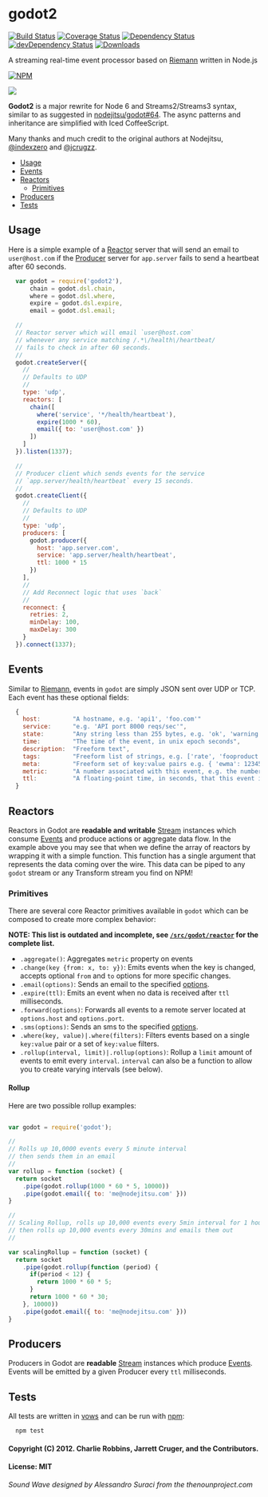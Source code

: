 # godot2

[![Build Status][ci-nextorigin]][travis-ci]
[![Coverage Status][coverage-nextorigin]][coveralls]
[![Dependency Status][dependency]][david]
[![devDependency Status][dev-dependency]][david-dev]
[![Downloads][downloads]][npm-package]

A streaming real-time event processor based on [Riemann][riemann] written in Node.js

[![NPM][npm-stats]][npm-package]

![](https://i.cloudup.com/zCF6jLRpLf.png)

**Godot2** is a major rewrite for Node 6 and Streams2/Streams3 syntax, similar to as suggested in [nodejitsu/godot#64](https://github.com/nodejitsu/godot/issues/64).  The async patterns and inheritance are simplified with Iced CoffeeScript.

Many thanks and much credit to the original authors at Nodejitsu, [@indexzero](https://github.com/indexzero) and [@jcrugzz](https://github.com/jcrugzz).

* [Usage](#usage)
* [Events](#events)
* [Reactors](#reactors)
  * [Primitives](#primitives)
* [Producers](#producers)
* [Tests](#test)

## Usage

Here is a simple example of a [Reactor](#reactors) server that will send an email to `user@host.com` if the [Producer](#producer) server for `app.server` fails to send a heartbeat after 60 seconds.

``` js
  var godot = require('godot2'),
      chain = godot.dsl.chain,
      where = godot.dsl.where,
      expire = godot.dsl.expire,
      email = godot.dsl.email;

  //
  // Reactor server which will email `user@host.com`
  // whenever any service matching /.*\/health\/heartbeat/
  // fails to check in after 60 seconds.
  //
  godot.createServer({
    //
    // Defaults to UDP
    //
    type: 'udp',
    reactors: [
      chain([
        where('service', '*/health/heartbeat'),
        expire(1000 * 60),
        email({ to: 'user@host.com' })
      ])
    ]
  }).listen(1337);

  //
  // Producer client which sends events for the service
  // `app.server/health/heartbeat` every 15 seconds.
  //
  godot.createClient({
    //
    // Defaults to UDP
    //
    type: 'udp',
    producers: [
      godot.producer({
        host: 'app.server.com',
        service: 'app.server/health/heartbeat',
        ttl: 1000 * 15
      })
    ],
    //
    // Add Reconnect logic that uses `back`
    //
    reconnect: {
      retries: 2,
      minDelay: 100,
      maxDelay: 300
    }
  }).connect(1337);
```

## Events
Similar to [Riemann][riemann], events in `godot` are simply JSON sent over UDP or TCP. Each event has these optional fields:

``` js
  {
    host:         "A hostname, e.g. 'api1', 'foo.com'"
    service:      "e.g. 'API port 8000 reqs/sec'",
    state:        "Any string less than 255 bytes, e.g. 'ok', 'warning', 'critical'",
    time:         "The time of the event, in unix epoch seconds",
    description:  "Freeform text",
    tags:         "Freeform list of strings, e.g. ['rate', 'fooproduct', 'transient']",
    meta:         "Freeform set of key:value pairs e.g. { 'ewma': 12345 }",
    metric:       "A number associated with this event, e.g. the number of reqs/sec.",
    ttl:          "A floating-point time, in seconds, that this event is considered valid for."
  }
```

## Reactors
Reactors in Godot are **readable and writable** [Stream][stream] instances which consume [Events](#events) and produce actions or aggregate data flow. In the example above you may see that when we define the array of reactors by wrapping it with a simple function. This function has a single argument that represents the data coming over the wire. This data can be piped to any `godot` stream or any Transform stream you find on NPM!

### Primitives

There are several core Reactor primitives available in `godot` which can be composed to create more complex behavior:

**NOTE: This list is outdated and incomplete, see [`/src/godot/reactor`](https://github.com/nextorigin/godot2/tree/nextorigin/src/godot/reactor) for the complete list.**

* `.aggregate()`: Aggregates `metric` property on events
* `.change(key {from: x, to: y})`: Emits events when the key is changed, accepts optional `from` and `to` options for more specific changes.
* `.email(options)`: Sends an email to the specified [options][email-options].
* `.expire(ttl)`: Emits an event when no data is received after `ttl` milliseconds.
* `.forward(options)`: Forwards all events to a remote server located at `options.host` and `options.port`.
* `.sms(options)`: Sends an sms to the specified [options][sms-options].
* `.where(key, value)|.where(filters)`: Filters events based on a single `key:value` pair or a set of `key:value` filters.
* `.rollup(interval, limit)|.rollup(options)`: Rollup a `limit` amount of events to emit every `interval`. `interval` can also be a function to allow you to create varying intervals (see below).

#### Rollup
Here are two possible rollup examples:

```js

var godot = require('godot');

//
// Rolls up 10,0000 events every 5 minute interval
// then sends them in an email
//
var rollup = function (socket) {
  return socket
    .pipe(godot.rollup(1000 * 60 * 5, 10000))
    .pipe(godot.email({ to: 'me@nodejitsu.com' }))
}

//
// Scaling Rollup, rolls up 10,000 events every 5min interval for 1 hour,
// then rolls up 10,000 events every 30mins and emails them out
//

var scalingRollup = function (socket) {
  return socket
    .pipe(godot.rollup(function (period) {
      if(period < 12) {
        return 1000 * 60 * 5;
      }
      return 1000 * 60 * 30;
    }, 10000))
    .pipe(godot.email({ to: 'me@nodejitsu.com' }))
}
```

## Producers
Producers in Godot are **readable** [Stream][stream] instances which produce [Events](#events). Events will be emitted by a given Producer every `ttl` milliseconds.

## Tests

All tests are written in [vows][vows] and can be run with [npm][npm]:

```
  npm test
```

#### Copyright (C) 2012. Charlie Robbins, Jarrett Cruger, and the Contributors.
#### License: MIT

_Sound Wave designed by Alessandro Suraci from the thenounproject.com_

[riemann]: http://aphyr.github.com/riemann/
[stream]: http://nodejs.org/api/stream.html
[email-options]: https://github.com/nodejitsu/godot/tree/master/lib/godot/reactor/email.js
[sms-options]: https://github.com/nodejitsu/godot/blob/master/lib/godot/reactor/sms.js
[npm]: https://npmjs.org
[vows]: http://vowsjs.org/


  [ci-nextorigin]: https://img.shields.io/travis/nextorigin/godot2/nextorigin.svg?style=flat-square
  [travis-ci]: https://travis-ci.org/nextorigin/godot2
  [coverage-nextorigin]: https://img.shields.io/coveralls/nextorigin/godot2/nextorigin.svg?style=flat-square
  [coveralls]: https://coveralls.io/r/nextorigin/godot2
  [dependency]: https://img.shields.io/david/nextorigin/godot2.svg?style=flat-square
  [david]: https://david-dm.org/nextorigin/godot2
  [dev-dependency]: https://img.shields.io/david/dev/nextorigin/godot2.svg?style=flat-square
  [david-dev]: https://david-dm.org/nextorigin/godot2?type=dev
  [downloads]: https://img.shields.io/npm/dm/godot2.svg?style=flat-square
  [npm-package]: https://www.npmjs.org/package/godot2
  [npm-stats]: https://nodei.co/npm/godot2.png?downloads=true&downloadRank=true&stars=true
